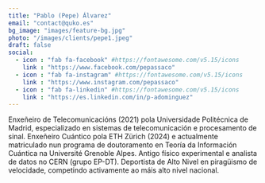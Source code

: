 ```yaml
---
title: "Pablo (Pepe) Álvarez"
email: "contact@quko.es"
bg_image: "images/feature-bg.jpg"
photo: "/images/clients/pepe1.jpeg"
draft: false
social:
  - icon : "fab fa-facebook" #https://fontawesome.com/v5.15/icons
    link : "https://www.facebook.com/pepassaco"
  - icon : "fab fa-instagram" #https://fontawesome.com/v5.15/icons
    link : "https://www.instagram.com/pepassaco"
  - icon : "fab fa-linkedin" #https://fontawesome.com/v5.15/icons
    link : "https://es.linkedin.com/in/p-adominguez"
---
```


Enxeñeiro de Telecomunicacións (2021) pola Universidade Politécnica de Madrid, especializado en sistemas de telecomunicación e procesamento de sinal. Enxeñeiro Cuántico pola ETH Zürich (2024) e actualmente matriculado nun programa de doutoramento en Teoría da Información Cuántica na Université Grenoble Alpes. Antigo físico experimental e analista de datos no CERN (grupo EP-DT). Deportista de Alto Nivel en piragüismo de velocidade, competindo activamente ao máis alto nivel nacional.
